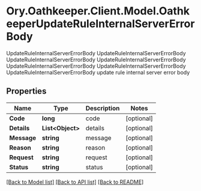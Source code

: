 # Ory.Oathkeeper.Client.Model.OathkeeperUpdateRuleInternalServerErrorBody
UpdateRuleInternalServerErrorBody UpdateRuleInternalServerErrorBody UpdateRuleInternalServerErrorBody UpdateRuleInternalServerErrorBody UpdateRuleInternalServerErrorBody UpdateRuleInternalServerErrorBody UpdateRuleInternalServerErrorBody update rule internal server error body

## Properties

Name | Type | Description | Notes
------------ | ------------- | ------------- | -------------
**Code** | **long** | code | [optional] 
**Details** | **List&lt;Object&gt;** | details | [optional] 
**Message** | **string** | message | [optional] 
**Reason** | **string** | reason | [optional] 
**Request** | **string** | request | [optional] 
**Status** | **string** | status | [optional] 

[[Back to Model list]](../README.md#documentation-for-models) [[Back to API list]](../README.md#documentation-for-api-endpoints) [[Back to README]](../README.md)

